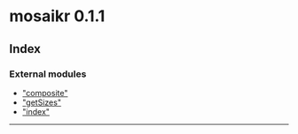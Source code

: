 
#  mosaikr 0.1.1

## Index

### External modules

* ["composite"](modules/_composite_.md)
* ["getSizes"](modules/_getsizes_.md)
* ["index"](modules/_index_.md)

---

